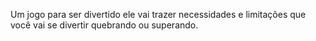 Um jogo para ser divertido ele vai trazer necessidades e limitações que você vai se divertir quebrando ou superando.
